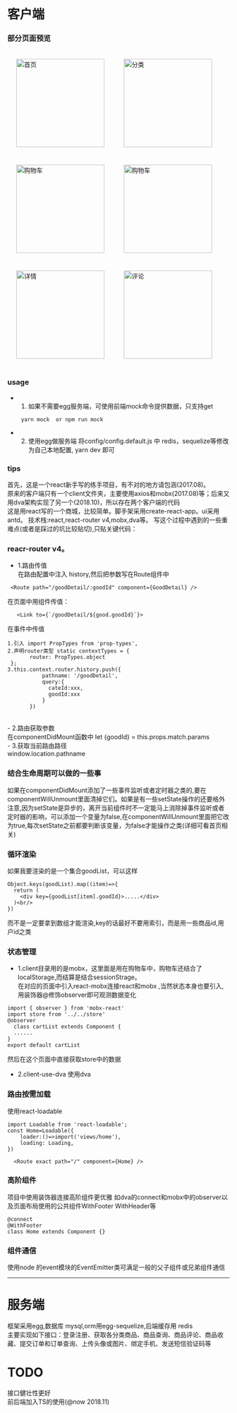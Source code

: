 # 客户端
### 部分页面预览
<div>
<img src="https://mall-server-upload.oss-cn-shenzhen.aliyuncs.com/home.jpeg" style="display:inline-block;padding:20px" width="200" alt="首页"/>
<img src="https://mall-server-upload.oss-cn-shenzhen.aliyuncs.com/classify.jpeg" style="display:inline-block;padding:20px" width="200" alt="分类"/>
<img src="https://mall-server-upload.oss-cn-shenzhen.aliyuncs.com/cart1.jpeg" style="display:inline-block;padding:20px" width="200" alt="购物车"/>
<img src="https://mall-server-upload.oss-cn-shenzhen.aliyuncs.com/cart.jpeg" style="display:inline-block;padding:20px" width="200" alt="购物车"/>
<img src="https://mall-server-upload.oss-cn-shenzhen.aliyuncs.com/detail.jpeg" style="display:inline-block;padding:20px" width="200" alt="详情"/>
<img src="https://mall-server-upload.oss-cn-shenzhen.aliyuncs.com/comment.jpeg" style="display:inline-block;padding:20px" width="200" alt="评论"/>
</div>

### usage
- 1. 如果不需要egg服务端，可使用前端mock命令提供数据，只支持get
  ```
   yarn mock  or npm run mock
  ```
- 2. 使用egg做服务端
   将config/config.default.js 中 redis，sequelize等修改为自己本地配置, yarn dev 即可

### tips 

首先，这是一个react新手写的练手项目，有不对的地方请包涵(2017.08)。<br/>
原来的客户端只有一个client文件夹，主要使用axios和mobx(2017.08)等；后来又用dva架构实现了另一个(2018.10)，所以存在两个客户端的代码<br/>
这是用react写的一个商城，比较简单。脚手架采用create-react-app。ui采用antd。
技术栈:react,react-router v4,mobx,dva等。
写这个过程中遇到的一些重难点(或者是踩过的坑比较贴切),只贴关键代码：<br/>
### reacr-router v4。
- 1.路由传值<br/>
在路由配置中注入 history,然后把参数写在Route组件中
```
 <Route path="/goodDetail/:goodId" component={GoodDetail} />
 ```
 在页面中用<Link>组件传值：<br/>
 ```
    <Link to={`/goodDetail/${good.goodId}`}>
 ``` 
 在事件中传值<br/>
 ```
 1.引入 import PropTypes from 'prop-types',
 2.声明router类型 static contextTypes = {
        router: PropTypes.object
  };
 3.this.context.router.history.push({
            pathname: '/goodDetail',
            query:{
              cateId:xxx,
              goodId:xxx
            }
        })
```
<br/>
- 2.路由获取参数<br/>
在componentDidMount函数中
 let {goodId} = this.props.match.params<br/>
- 3.获取当前路由路径<br/>
window.location.pathname<br/>

### 结合生命周期可以做的一些事
如果在componentDidMount添加了一些事件监听或者定时器之类的,要在componentWillUnmount里面清掉它们。如果是有一些setState操作的还要格外注意,因为setState是异步的，离开当前组件时不一定能马上消除掉事件监听或者定时器的影响，可以添加一个变量为false,在componentWillUnmount里面把它改为true,每次setState之前都要判断该变量，为false才能操作之类(详细可看首页相关)<br/>
### 循环渲染
如果我要渲染的是一个集合goodList，可以这样 <br/>
```
Object.keys(goodList).map((item)=>{
  return (
    <div key={goodList[item].goodId}>.....</div>
  )<br/>
})
```
而不是一定要拿到数组才能渲染,key的话最好不要用索引，而是用一些商品id,用户id之类<br/>
### 状态管理
 - 1.client目录用的是mobx，这里面是用在购物车中，购物车还结合了localStorage,而结算是结合sessionStrage。<br/>
 在对应的页面中引入react-mobx连接react和mobx ,当然状态本身也要引入,用装饰器@修饰observer即可观测数据变化<br/>
 ```
 import { observer } from 'mobx-react'
 import store from '../../store'
 @observer
   class cartList extends Component {
   ......
 }
 export default cartList
 ```
 然后在这个页面中直接获取store中的数据<br/>
 - 2.client-use-dva 使用dva 
### 路由按需加载
  使用react-loadable
  ```
  import Loadable from 'react-loadable';
  const Home=Loadable({
	  loader:()=>import('views/home'),
	  loading: Loading,
  })
  ```
  
  ```
	<Route exact path="/" component={Home} />
  ```
### 高阶组件
项目中使用装饰器连接高阶组件更优雅 如dva的connect和mobx中的observer以及页面布局使用的公共组件WithFooter WithHeader等
```
@connect
@WithFooter
class Home extends Component {}
```
### 组件通信
  使用node 的event模块的EventEmitter类可满足一般的父子组件或兄弟组件通信

***

# 服务端
框架采用egg,数据库 mysql,orm用egg-sequelize,后端缓存用 redis<br/>
主要实现如下接口：登录注册、获取各分类商品、商品查询、商品评论、商品收藏、提交订单和订单查询、上传头像或图片、绑定手机、发送短信验证码等

# TODO
接口健壮性更好<br/>
前后端加入TS的使用(@now 2018.11)